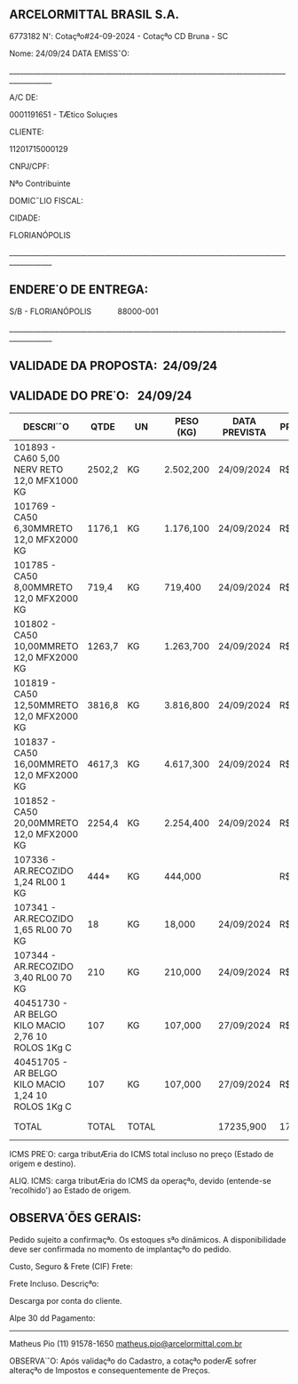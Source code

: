<!-- image -->

## ARCELORMITTAL BRASIL S.A.

6773182 N': Cotaçªo#24-09-2024 - Cotaçªo CD Bruna - SC

Nome: 24/09/24 DATA EMISSˆO:

\_\_\_\_\_\_\_\_\_\_\_\_\_\_\_\_\_\_\_\_\_\_\_\_\_\_\_\_\_\_\_\_\_\_\_\_\_\_\_\_\_\_\_\_\_\_\_\_\_\_\_\_\_\_\_\_\_\_\_\_\_\_\_\_\_\_\_\_\_\_\_\_\_\_\_\_\_\_\_\_\_\_\_\_\_\_\_\_\_\_

A/C DE:

0001191651 - TÆtico Soluçıes

CLIENTE:

11201715000129

CNPJ/CPF:

Nªo Contribuinte

DOMIC˝LIO FISCAL:

CIDADE:

FLORIANÓPOLIS

\_\_\_\_\_\_\_\_\_\_\_\_\_\_\_\_\_\_\_\_\_\_\_\_\_\_\_\_\_\_\_\_\_\_\_\_\_\_\_\_\_\_\_\_\_\_\_\_\_\_\_\_\_\_\_\_\_\_\_\_\_\_\_\_\_\_\_\_\_\_\_\_\_\_\_\_\_\_\_\_\_\_\_\_\_\_\_\_\_\_

## ENDERE˙O DE ENTREGA:

S/B - FLORIANÓPOLIS            88000-001

\_\_\_\_\_\_\_\_\_\_\_\_\_\_\_\_\_\_\_\_\_\_\_\_\_\_\_\_\_\_\_\_\_\_\_\_\_\_\_\_\_\_\_\_\_\_\_\_\_\_\_\_\_\_\_\_\_\_\_\_\_\_\_\_\_\_\_\_\_\_\_\_\_\_\_\_\_\_\_\_\_\_\_\_\_\_\_\_\_\_

## VALIDADE DA PROPOSTA:  24/09/24

## VALIDADE DO PRE˙O:   24/09/24

| DESCRI˙ˆO                                          | QTDE   | UN    | PESO (KG)   | DATA PREVISTA   | PRE˙O (R$)   | PRE˙O REF.KG   | ICMS PRE˙O   | ALIQ. ICMS   | IPI (%)   | R$ IPI    | TOTAL (R$) C/ IPI   |
|----------------------------------------------------|--------|-------|-------------|-----------------|--------------|----------------|--------------|--------------|-----------|-----------|---------------------|
| 101893 - CA60 5,00 NERV RETO 12,0 MFX1000 KG       | 2502,2 | KG    | 2.502,200   | 24/09/2024      | R$ 7,06      | R$ 7,06        | 12,00%       | 12,00%       | 0,00%     | R$ 0,00   | R$ 17.664,68        |
| 101769 - CA50 6,30MMRETO 12,0 MFX2000 KG           | 1176,1 | KG    | 1.176,100   | 24/09/2024      | R$ 6,31      | R$ 6,31        | 12,00%       | 12,00%       | 0,00%     | R$ 0,00   | R$ 7.420,15         |
| 101785 - CA50 8,00MMRETO 12,0 MFX2000 KG           | 719,4  | KG    | 719,400     | 24/09/2024      | R$ 6,31      | R$ 6,31        | 12,00%       | 12,00%       | 0,00%     | R$ 0,00   | R$ 4.538,78         |
| 101802 - CA50 10,00MMRETO 12,0 MFX2000 KG          | 1263,7 | KG    | 1.263,700   | 24/09/2024      | R$ 6,15      | R$ 6,15        | 12,00%       | 12,00%       | 0,00%     | R$ 0,00   | R$ 7.772,67         |
| 101819 - CA50 12,50MMRETO 12,0 MFX2000 KG          | 3816,8 | KG    | 3.816,800   | 24/09/2024      | R$ 5,86      | R$ 5,86        | 12,00%       | 12,00%       | 0,00%     | R$ 0,00   | R$ 22.372,70        |
| 101837 - CA50 16,00MMRETO 12,0 MFX2000 KG          | 4617,3 | KG    | 4.617,300   | 24/09/2024      | R$ 5,88      | R$ 5,88        | 12,00%       | 12,00%       | 0,00%     | R$ 0,00   | R$ 27.157,57        |
| 101852 - CA50 20,00MMRETO 12,0 MFX2000 KG          | 2254,4 | KG    | 2.254,400   | 24/09/2024      | R$ 5,88      | R$ 5,88        | 12,00%       | 12,00%       | 0,00%     | R$ 0,00   | R$ 13.259,70        |
| 107336 - AR.RECOZIDO 1,24 RL00 1 KG                | 444*   | KG    | 444,000     |                 | R$ 10,39     | R$ 10,39       | 17,00%       | 17,55%       | 3,25%     | R$ 0,34   | R$ 4.765,24         |
| 107341 - AR.RECOZIDO 1,65 RL00 70 KG               | 18     | KG    | 18,000      | 24/09/2024      | R$ 8,53      | R$ 8,53        | 17,00%       | 17,55%       | 3,25%     | R$ 0,28   | R$ 158,58           |
| 107344 - AR.RECOZIDO 3,40 RL00 70 KG               | 210    | KG    | 210,000     | 24/09/2024      | R$ 8,20      | R$ 8,20        | 17,00%       | 17,55%       | 3,25%     | R$ 0,27   | R$ 1.777,23         |
| 40451730 - AR BELGO KILO MACIO 2,76 10 ROLOS 1Kg C | 107    | KG    | 107,000     | 27/09/2024      | R$ 7,57      | R$ 7,57        | 17,00%       | 17,55%       | 3,25%     | R$ 0,25   | R$ 836,25           |
| 40451705 - AR BELGO KILO MACIO 1,24 10 ROLOS 1Kg C | 107    | KG    | 107,000     | 27/09/2024      | R$ 10,75     | R$ 10,75       | 17,00%       | 17,55%       | 3,25%     | R$ 0,35   | R$ 1.188,10         |
| TOTAL                                              | TOTAL  | TOTAL |             | 17235,900       | 17235,900    | 17235,900      | 17235,900    | 17235,900    | 17235,900 | 17235,900 | R$ 108.911,65       |

ICMS PRE˙O: carga tributÆria do ICMS total incluso no preço (Estado de origem e destino).

ALIQ. ICMS: carga tributÆria do ICMS da operaçªo, devido (entende-se 'recolhido') ao Estado de origem.

## OBSERVA˙ÕES GERAIS:

Pedido  sujeito  a  confirmaçªo.  Os  estoques  sªo  dinâmicos.  A  disponibilidade  deve  ser  confirmada  no  momento  de  implantaçªo  do  pedido.

Custo, Seguro &amp; Frete (CIF) Frete:

Frete Incluso. Descriçªo:

Descarga por conta do cliente.

Alpe 30 dd Pagamento:

------------------------------------

Matheus Pio (11) 91578-1650 matheus.pio@arcelormittal.com.br

OBSERVA˙ˆO: Após validaçªo do Cadastro, a cotaçªo poderÆ sofrer alteraçªo de Impostos e consequentemente de Preços.